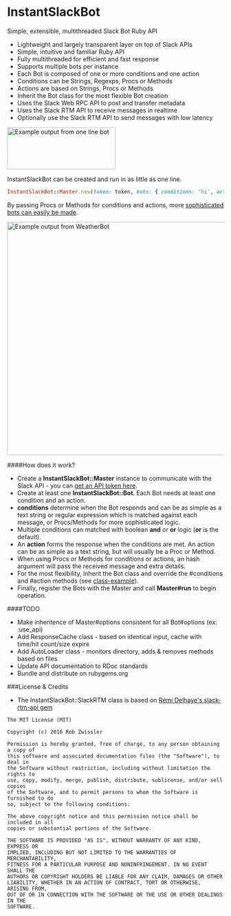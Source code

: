 # InstantSlackBot
Simple, extensible, multithreaded Slack Bot Ruby API 
- Lightweight and largely transparent layer on top of Slack APIs
- Simple, intuitive and familiar Ruby API
- Fully multithreaded for efficient and fast response
- Supports multiple bots per instance
- Each Bot is composed of one or more conditions and one action
- Conditions can be Strings, Regexps, Procs or Methods
- Actions are based on Strings, Procs or Methods
- Inherit the Bot class for the most flexible Bot creation
- Uses the Slack Web RPC API to post and transfer metadata
- Uses the Slack RTM API to receive messages in realtime
- Optionally use the Slack RTM API to send messages with low latency


<img src="https://raw.githubusercontent.com/robzr/instant-slack-bot/master/examples/pics/one_line_slack.png" 
  alt="Example output from one line bot" height=98 width=252>

InstantSlackBot can be created and run in as little as one line.
```ruby
InstantSlackBot::Master.new(token: token, bots: { conditions: 'hi', action: 'Hello!' }).run
```

By passing Procs or Methods for conditions and actions, more [sophisticated bots can easily be made](examples).

<img src="https://raw.githubusercontent.com/robzr/instant-slack-bot/master/examples/pics/weather_bot_slack.png"
  alt="Example output from WeatherBot" height=542 width=815>

####How does it work?
* Create a **InstantSlackBot::Master** instance to communicate with the Slack API - you can 
[get an API token here](https://api.slack.com/docs/oauth-test-tokens).
* Create at least one **InstantSlackBot::Bot**. Each Bot needs at least one condition and an action.
* **conditions** determine when the Bot responds and can be as simple as a text string or 
  regular expression which is matched against each message, or Procs/Methods for more sophisticated logic.
* Multiple conditions can matched with boolean **and** or **or** logic (**or** is the default).
* An **action** forms the response when the conditions are met. An action can be as simple as a text string, but 
will usually be a Proc or Method.
* When using Procs or Methods for conditions or actions, an hash argument will pass the received message and extra details.
* For the most flexibility, inherit the Bot class and override the #conditions and #action methods (see [class-example](https://github.com/robzr/instant-slack-bot/blob/master/examples/class-bot)).
* Finally, register the Bots with the Master and call **Master#run** to begin operation.

####TODO
* Make inheritence of Master#options consistent for all Bot#options (ex: :use_api)
* Add ResponseCache class - based on identical input, cache with time/hit count/size expire
* Add AutoLoader class - monitors directory, adds & removes methods based on files
* Update API documentation to RDoc standards
* Bundle and distribute on rubygems.org

###License & Credits
* The InstantSlackBot::SlackRTM class is based on [Rémi Delhaye's slack-rtm-api gem](https://github.com/rdlh/slack-rtm-api)

```
The MIT License (MIT)

Copyright (c) 2016 Rob Zwissler

Permission is hereby granted, free of charge, to any person obtaining a copy of
this software and associated documentation files (the "Software"), to deal in
the Software without restriction, including without limitation the rights to
use, copy, modify, merge, publish, distribute, sublicense, and/or sell copies
of the Software, and to permit persons to whom the Software is furnished to do
so, subject to the following conditions:

The above copyright notice and this permission notice shall be included in all
copies or substantial portions of the Software.

THE SOFTWARE IS PROVIDED "AS IS", WITHOUT WARRANTY OF ANY KIND, EXPRESS OR
IMPLIED, INCLUDING BUT NOT LIMITED TO THE WARRANTIES OF MERCHANTABILITY,
FITNESS FOR A PARTICULAR PURPOSE AND NONINFRINGEMENT. IN NO EVENT SHALL THE
AUTHORS OR COPYRIGHT HOLDERS BE LIABLE FOR ANY CLAIM, DAMAGES OR OTHER
LIABILITY, WHETHER IN AN ACTION OF CONTRACT, TORT OR OTHERWISE, ARISING FROM,
OUT OF OR IN CONNECTION WITH THE SOFTWARE OR THE USE OR OTHER DEALINGS IN THE
SOFTWARE.
```
